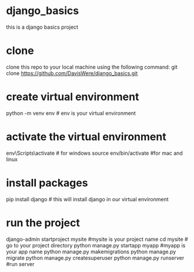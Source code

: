 # django_basics
this is a django basics project
# clone 
clone this repo  to your local machine using the following command: git clone https://github.com/DavisWere/django_basics.git

# create virtual environment 
python -m venv env  # env is your virtual environment

# activate the virtual environment
env\Scripts\activate   # for windows
source env/bin/activate    #for mac and linux

# install packages  
pip install django   # this will install django in our virtual environment

# run the project
django-admin startproject mysite   #mysite is your project name
cd mysite     # go to your project directory
python manage.py startapp myapp #myapp is your app name
python manage.py makemigrations 
python manage.py migrate
python manage.py createsuperuser
python manage.py runserver      #run server
 

